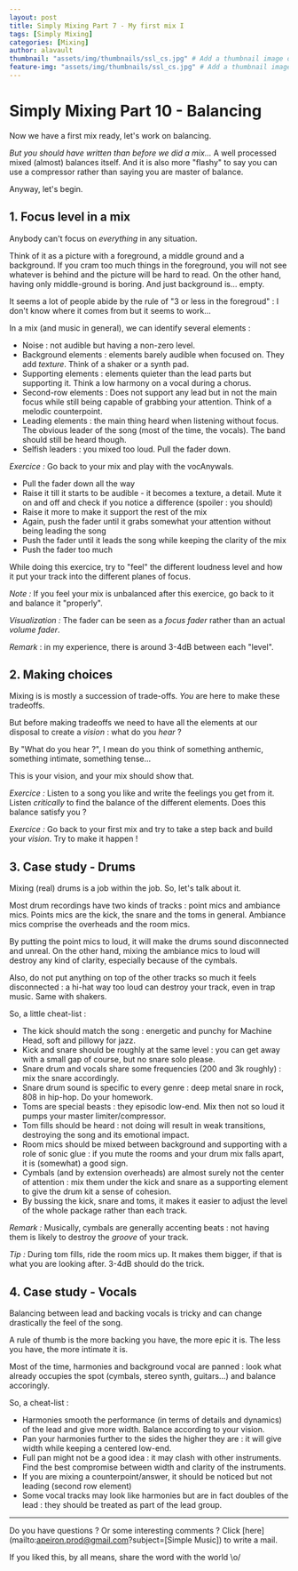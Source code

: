 ```yaml
---
layout: post
title: Simply Mixing Part 7 - My first mix I
tags: [Simply Mixing]
categories: [Mixing]
author: alavault
thumbnail: "assets/img/thumbnails/ssl_cs.jpg" # Add a thumbnail image on blog view
feature-img: "assets/img/thumbnails/ssl_cs.jpg" # Add a thumbnail image on blog view
---
```


# Simply Mixing Part 10 - Balancing

Now we have a first mix ready, let's work on balancing.

_But you should have written than before we did a mix..._ A well processed mixed (almost) balances itself. And it is also more "flashy" to say you can use a compressor rather than saying you are master of balance.

Anyway, let's begin.

## 1. Focus level in a mix

Anybody can't focus on _everything_ in any situation.

Think of it as a picture with a foreground, a middle ground and a background. If you cram too much things in the foreground, you will not see whatever is behind and the picture will be hard to read. On the other hand, having only middle-ground is boring. And just background is... empty.

It seems a lot of people abide by the rule of "3 or less in the foregroud" : I don't know where it comes from but it seems to work...

In a mix (and music in general), we can identify several elements :

- Noise : not audible but having a non-zero level.
- Background elements : elements barely audible when focused on. They add _texture_. Think of a shaker or a synth pad.
- Supporting elements : elements quieter than the lead parts but supporting it. Think a low harmony on a vocal during a chorus.
- Second-row elements : Does not support any lead but in not the main focus while still being capable of grabbing your attention. Think of a melodic counterpoint.
- Leading elements : the main thing heard when listening without focus. The obvious leader of the song (most of the time, the vocals). The band should still be heard though.
- Selfish leaders : you mixed too loud. Pull the fader down.

_Exercice :_ Go back to your mix and play with the vocAnywals.

- Pull the fader down all the way
- Raise it till it starts to be audible - it becomes a texture, a detail. Mute it on and off and check if you notice a difference (spoiler : you should)
- Raise it more to make it support the rest of the mix
- Again, push the fader until it grabs somewhat your attention without being leading the song
- Push the fader until it leads the song while keeping the clarity of the mix
- Push the fader too much

While doing this exercice, try to "feel" the different loudness level and how it put your track into the different planes of focus.

_Note :_ If you feel your mix is unbalanced after this exercice, go back to it and balance it "properly".

_Visualization :_ The fader can be seen as a _focus fader_ rather than an actual _volume fader_.

_Remark_ : in my experience, there is around 3-4dB between each "level".

## 2. Making choices

Mixing is is mostly a succession of trade-offs. _You_ are here to make these tradeoffs.

But before making tradeoffs we need to have all the elements at our disposal to create a _vision_ : what do you _hear_ ?

By "What do you hear ?", I mean do you think of something anthemic, something intimate, something tense...

This is your vision, and your mix should show that.

_Exercice :_ Listen to a song you like and write the feelings you get from it. Listen _critically_ to find the balance of the different elements. Does this balance satisfy you ?

_Exercice :_ Go back to your first mix and try to take a step back and build your _vision_. Try to make it happen !

## 3. Case study - Drums

Mixing (real) drums is a job within the job. So, let's talk about it.

Most drum recordings have two kinds of tracks : point mics and ambiance mics. Points mics are the kick, the snare and the toms in general. Ambiance mics comprise the overheads and the room mics.

By putting the point mics to loud, it will make the drums sound disconnected and unreal. On the other hand, mixing the ambiance mics to loud will destroy any kind of clarity, especially because of the cymbals.

Also, do not put anything on top of the other tracks so much it feels disconnected : a hi-hat way too loud can destroy your track, even in trap music. Same with shakers.

So, a little cheat-list :

- The kick should match the song : energetic and punchy for Machine Head, soft and pillowy for jazz.
- Kick and snare should be roughly at the same level : you can get away with a small gap of course, but no snare solo please.
- Snare drum and vocals share some frequencies (200 and 3k roughly) : mix the snare accordingly.
- Snare drum sound is specific to every genre : deep metal snare in rock, 808 in hip-hop. Do your homework.
- Toms are special beasts : they episodic low-end. Mix then not so loud it pumps your master limiter/compressor.
- Tom fills should be heard : not doing will result in weak transitions, destroying the song and its emotional impact.
- Room mics should be mixed between background and supporting with a role of sonic glue : if you mute the rooms and your drum mix falls apart, it is (somewhat) a good sign.
- Cymbals (and by extension overheads) are almost surely not the center of attention : mix them under the kick and snare as a supporting element to give the drum kit a sense of cohesion.
- By bussing the kick, snare and toms, it makes it easier to adjust the level of the whole package rather than each track.

_Remark :_ Musically, cymbals are generally accenting beats : not having them is likely to destroy the _groove_ of your track.

_Tip :_ During tom fills, ride the room mics up. It makes them bigger, if that is what you are looking after. 3-4dB should do the trick.

## 4. Case study - Vocals

Balancing between lead and backing vocals is tricky and can change drastically the feel of the song.

A rule of thumb is the more backing you have, the more epic it is. The less you have, the more intimate it is.

Most of the time, harmonies and background vocal are panned : look what already occupies the spot (cymbals, stereo synth, guitars...) and balance accoringly.

So, a cheat-list :

- Harmonies smooth the performance (in terms of details and dynamics) of the lead and give more width. Balance according to your vision.
- Pan your harmonies further to the sides the higher they are : it will give width while keeping a centered low-end.
- Full pan might not be a good idea : it may clash with other instruments. Find the best compromise between width and clarity of the instruments.
- If you are mixing a counterpoint/answer, it should be noticed but not leading (second row element)
- Some vocal tracks may look like harmonies but are in fact doubles of the lead : they should be treated as part of the lead group.

---

Do you have questions ? Or some interesting comments ? Click [here](mailto:apeiron.prod@gmail.com?subject=[Simple Music]) to write a mail.

If you liked this, by all means, share the word with the world \o/
